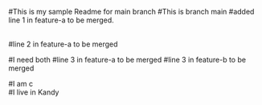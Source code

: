 #This is my sample Readme for main branch
#This is branch main
#added line 1 in feature-a to be merged.

<br>
#line 2 in feature-a to be merged
<br>

#I need both
#line 3 in feature-a to be merged
#line 3 in feature-b to be merged

#I am c
<br>
#I live in Kandy
